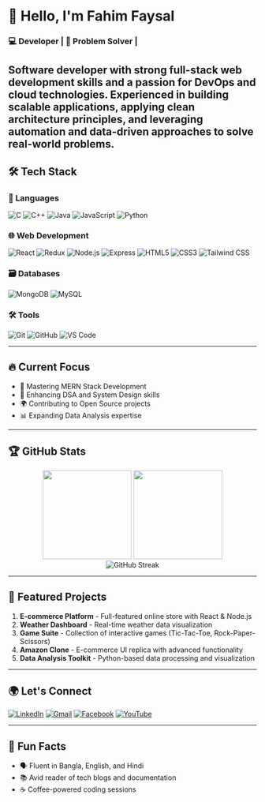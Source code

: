 # 👋 Hello, I'm Fahim Faysal

### 💻 Developer | 🎯 Problem Solver |
Software developer with strong full-stack web development skills and a passion for DevOps and cloud
technologies. Experienced in building scalable applications, applying clean architecture principles, and
leveraging automation and data-driven approaches to solve real-world problems.
---

## 🛠️ Tech Stack

### 📌 Languages
![C](https://img.shields.io/badge/-C-A8B9CC?style=flat-square&logo=c&logoColor=white)
![C++](https://img.shields.io/badge/-C++-00599C?style=flat-square&logo=c%2B%2B&logoColor=white)
![Java](https://img.shields.io/badge/-Java-007396?style=flat-square&logo=java&logoColor=white)
![JavaScript](https://img.shields.io/badge/-JavaScript-F7DF1E?style=flat-square&logo=javascript&logoColor=black)
![Python](https://img.shields.io/badge/-Python-3776AB?style=flat-square&logo=python&logoColor=white)

### 🌐 Web Development
![React](https://img.shields.io/badge/-React-61DAFB?style=flat-square&logo=react&logoColor=black)
![Redux](https://img.shields.io/badge/-Redux-764ABC?style=flat-square&logo=redux&logoColor=white)
![Node.js](https://img.shields.io/badge/-Node.js-339933?style=flat-square&logo=node.js&logoColor=white)
![Express](https://img.shields.io/badge/-Express-000000?style=flat-square&logo=express&logoColor=white)
![HTML5](https://img.shields.io/badge/-HTML5-E34F26?style=flat-square&logo=html5&logoColor=white)
![CSS3](https://img.shields.io/badge/-CSS3-1572B6?style=flat-square&logo=css3&logoColor=white)
![Tailwind CSS](https://img.shields.io/badge/-Tailwind%20CSS-38B2AC?style=flat-square&logo=tailwind-css&logoColor=white)

### 🗃️ Databases
![MongoDB](https://img.shields.io/badge/-MongoDB-47A248?style=flat-square&logo=mongodb&logoColor=white)
![MySQL](https://img.shields.io/badge/-MySQL-4479A1?style=flat-square&logo=mysql&logoColor=white)

### 🛠️ Tools
![Git](https://img.shields.io/badge/-Git-F05032?style=flat-square&logo=git&logoColor=white)
![GitHub](https://img.shields.io/badge/-GitHub-181717?style=flat-square&logo=github&logoColor=white)
![VS Code](https://img.shields.io/badge/-VS%20Code-007ACC?style=flat-square&logo=visual-studio-code&logoColor=white)

---

## 🔥 Current Focus

- 🚀 Mastering MERN Stack Development
- 🧠 Enhancing DSA and System Design skills
- 🌍 Contributing to Open Source projects
- 📊 Expanding Data Analysis expertise

---

## 🏆 GitHub Stats

<div align="center">
  <img height="180em" src="https://github-readme-stats.vercel.app/api?username=fahim-5&show_icons=true&theme=radical&count_private=true&include_all_commits=true" />
  <img height="180em" src="https://github-readme-stats.vercel.app/api/top-langs/?username=fahim-5&layout=compact&theme=radical" />
</div>

<div align="center">
  <img src="https://github-readme-streak-stats.herokuapp.com/?user=fahim-5&theme=radical" alt="GitHub Streak" />
</div>

---

## 💼 Featured Projects

1. **E-commerce Platform** - Full-featured online store with React & Node.js
2. **Weather Dashboard** - Real-time weather data visualization
3. **Game Suite** - Collection of interactive games (Tic-Tac-Toe, Rock-Paper-Scissors)
4. **Amazon Clone** - E-commerce UI replica with advanced functionality
5. **Data Analysis Toolkit** - Python-based data processing and visualization

---

## 🌍 Let's Connect

[![LinkedIn](https://img.shields.io/badge/LinkedIn-0A66C2?style=for-the-badge&logo=linkedin&logoColor=white)](https://www.linkedin.com/in/fahim-faysal-6a6425253/)
[![Gmail](https://img.shields.io/badge/Gmail-D14836?style=for-the-badge&logo=gmail&logoColor=white)](mailto:mfaysal223224@bscse.uiu.ac.bd)
[![Facebook](https://img.shields.io/badge/Facebook-1877F2?style=for-the-badge&logo=facebook&logoColor=white)](https://www.facebook.com/fahimbafu)
[![YouTube](https://img.shields.io/badge/YouTube-FF0000?style=for-the-badge&logo=youtube&logoColor=white)](https://youtube.com/@bafu44?si=Cs2jKhlOaxiUl2cf)

---

## 🎯 Fun Facts

- 🗣️ Fluent in Bangla, English, and Hindi
- 📚 Avid reader of tech blogs and documentation
- ☕ Coffee-powered coding sessions
